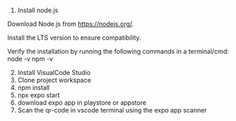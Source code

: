 
1. Install node.js

Download Node.js from https://nodejs.org/.

Install the LTS version to ensure compatibility.

Verify the installation by running the following commands in a terminal/cmd: 
node -v
npm -v

2. Install VisualCode Studio
3. Clone project workspace
4. npm install
5. npx expo start
6. download expo app in playstore or appstore
7. Scan the qr-code in vscode terminal using the expo app scanner
